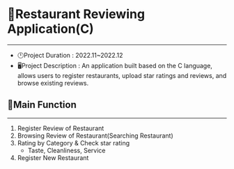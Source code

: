 # 🍴Restaurant Reviewing Application(C)
---
- 🕛Project Duration : 2022.11~2022.12
- 🖥️Project Description : An application built based on the C language, allows users to register restaurants, upload star ratings and reviews, and browse existing reviews.


## 📌Main Function
---
1. Register Review of Restaurant
2. Browsing Review of Restaurant(Searching Restaurant)
3. Rating by Category & Check star rating
   - Taste, Cleanliness, Service
4. Register New Restaurant
